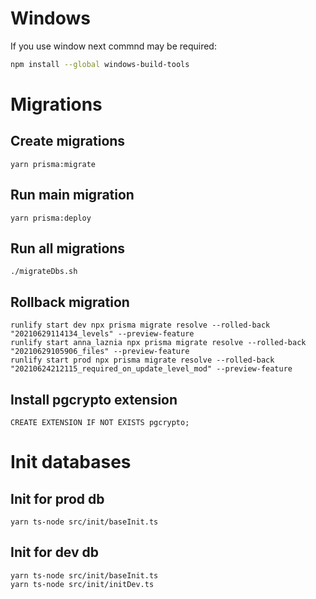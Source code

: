 
# Windows
If you use window next commnd may be required:
```sh
npm install --global windows-build-tools
```

# Migrations

## Create migrations
```
yarn prisma:migrate
```

## Run main migration
```
yarn prisma:deploy
```

## Run all migrations
```
./migrateDbs.sh
```

## Rollback migration
```
runlify start dev npx prisma migrate resolve --rolled-back "20210629114134_levels" --preview-feature
runlify start anna_laznia npx prisma migrate resolve --rolled-back "20210629105906_files" --preview-feature
runlify start prod npx prisma migrate resolve --rolled-back "20210624212115_required_on_update_level_mod" --preview-feature
```

## Install pgcrypto extension
```
CREATE EXTENSION IF NOT EXISTS pgcrypto;
```

# Init databases

## Init for prod db
```
yarn ts-node src/init/baseInit.ts
```

## Init for dev db
```
yarn ts-node src/init/baseInit.ts
yarn ts-node src/init/initDev.ts
```
